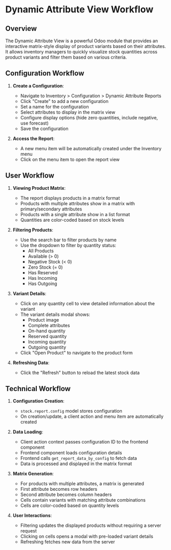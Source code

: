 # Dynamic Attribute View Workflow

## Overview

The Dynamic Attribute View is a powerful Odoo module that provides an interactive matrix-style display of product variants based on their attributes. It allows inventory managers to quickly visualize stock quantities across product variants and filter them based on various criteria.

## Configuration Workflow

1. **Create a Configuration**:
   - Navigate to Inventory > Configuration > Dynamic Attribute Reports
   - Click "Create" to add a new configuration
   - Set a name for the configuration
   - Select attributes to display in the matrix view
   - Configure display options (hide zero quantities, include negative, use forecast)
   - Save the configuration

2. **Access the Report**:
   - A new menu item will be automatically created under the Inventory menu
   - Click on the menu item to open the report view

## User Workflow

1. **Viewing Product Matrix**:
   - The report displays products in a matrix format
   - Products with multiple attributes show in a matrix with primary/secondary attributes
   - Products with a single attribute show in a list format
   - Quantities are color-coded based on stock levels

2. **Filtering Products**:
   - Use the search bar to filter products by name
   - Use the dropdown to filter by quantity status:
     - All Products
     - Available (> 0)
     - Negative Stock (< 0)
     - Zero Stock (= 0)
     - Has Reserved
     - Has Incoming
     - Has Outgoing

3. **Variant Details**:
   - Click on any quantity cell to view detailed information about the variant
   - The variant details modal shows:
     - Product image
     - Complete attributes
     - On-hand quantity
     - Reserved quantity
     - Incoming quantity
     - Outgoing quantity
   - Click "Open Product" to navigate to the product form

4. **Refreshing Data**:
   - Click the "Refresh" button to reload the latest stock data

## Technical Workflow

1. **Configuration Creation**:
   - `stock.report.config` model stores configuration
   - On creation/update, a client action and menu item are automatically created

2. **Data Loading**:
   - Client action context passes configuration ID to the frontend component
   - Frontend component loads configuration details
   - Frontend calls `get_report_data_by_config` to fetch data
   - Data is processed and displayed in the matrix format

3. **Matrix Generation**:
   - For products with multiple attributes, a matrix is generated
   - First attribute becomes row headers
   - Second attribute becomes column headers
   - Cells contain variants with matching attribute combinations
   - Cells are color-coded based on quantity levels

4. **User Interactions**:
   - Filtering updates the displayed products without requiring a server request
   - Clicking on cells opens a modal with pre-loaded variant details
   - Refreshing fetches new data from the server 
